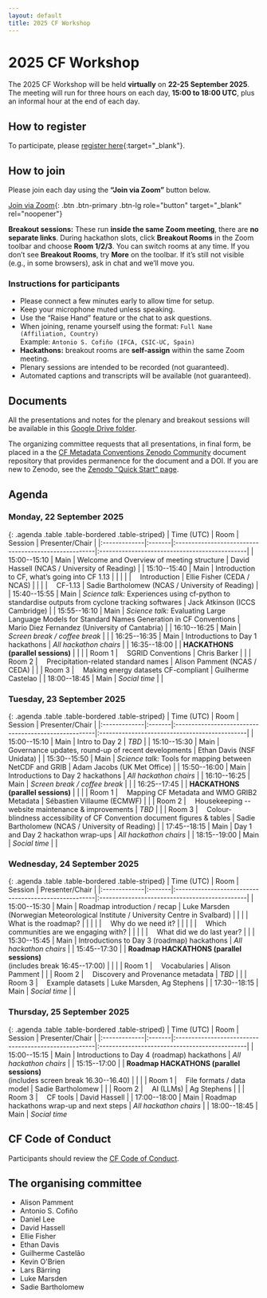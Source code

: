 ```yaml
---
layout: default
title: 2025 CF Workshop
---
```

<style>
/* Same column layout for all agenda tables */
table.agenda {
  width: 100%;
  table-layout: auto; /* let Time/Room size to content */
}

/* Top-align cells; allow wrapping in text columns */
table.agenda > thead > tr > th,
table.agenda > tbody > tr > td {
  vertical-align: top;
  overflow-wrap: anywhere;
}

/* Col 1: Time — shrink to content, no wrap, centered */
table.agenda > thead > tr > th:nth-child(1),
table.agenda > tbody > tr > td:nth-child(1) {
  white-space: nowrap;
  width: 1%;              /* shrink-to-fit */
  text-align: center;
}

/* Col 2: Room — shrink to content, no wrap, centered */
table.agenda > thead > tr > th:nth-child(2),
table.agenda > tbody > tr > td:nth-child(2) {
  white-space: nowrap;
  width: 1%;              /* shrink-to-fit */
  text-align: center;
}

/* Col 3: Session — wrap, take ~50% of remaining width */
table.agenda > thead > tr > th:nth-child(3),
table.agenda > tbody > tr > td:nth-child(3) {
  width: 50%;
  text-align: left;
}

/* Col 4: Presenter/Chair — wrap, take ~50% of remaining width */
table.agenda > thead > tr > th:nth-child(4),
table.agenda > tbody > tr > td:nth-child(4) {
  width: 50%;
  text-align: left;
}

/* Small screens: keep layout and allow horizontal scroll if needed */
@media (max-width: 900px) {
  table.agenda {
    display: block;
    overflow-x: auto;
    -webkit-overflow-scrolling: touch;
  }
}
</style>


# 2025 CF Workshop

The 2025 CF Workshop will be held **virtually** on **22-25 September 2025**.
The meeting will run for three hours on each day, **15:00 to 18:00 UTC**, plus an informal hour at the end of each day.

## How to register

To participate, please [register here](https://forms.gle/UJ6JCiaZzSGndvWu8){:target="_blank"}.

## How to join
Please join each day using the **“Join via Zoom”** button below.

<!-- Placeholder for Zoom link (replace when ready) -->
<!--
The workshop will be held via Zoom.  

**Join via Zoom:** Link will be posted here shortly.  
(Same link for all four days.)
-->
<!-- When the Zoom link is available, remove these block comments -->

[Join via Zoom](https://rediris.zoom.us/j/98145134170){: .btn .btn-primary .btn-lg role="button" target="_blank" rel="noopener"}

**Breakout sessions:** These run **inside the same Zoom meeting**, there are **no separate links**. During hackathon slots, click **Breakout Rooms** in the Zoom toolbar and choose **Room 1/2/3**. You can switch rooms at any time. If you don’t see **Breakout Rooms**, try **More** on the toolbar. If it’s still not visible (e.g., in some browsers), ask in chat and we’ll move you.

### Instructions for participants
- Please connect a few minutes early to allow time for setup.  
- Keep your microphone muted unless speaking.  
- Use the “Raise Hand” feature or the chat to ask questions.  
- When joining, rename yourself using the format: `Full Name (Affiliation, Country)`  
  Example: `Antonio S. Cofiño (IFCA, CSIC-UC, Spain)`  
- **Hackathons:** breakout rooms are **self-assign** within the same Zoom meeting.
- Plenary sessions are intended to be recorded (not guaranteed).  
- Automated captions and transcripts will be available (not guaranteed).  

## Documents

All the presentations and notes for the plenary and breakout sessions will be available in this [Google Drive folder](https://drive.google.com/drive/folders/1-L_wDQHWM9PaKqUD5AtYNFYsUtbOXSV0).

The organizing committee requests that all presentations, in final form, be placed in a the [CF Metadata Conventions Zenodo Community](https://zenodo.org/communities/cfconventions) document repository that provides permanence for the document and a DOI. If you are new to Zenodo, see the [Zenodo "Quick Start" page](https://help.zenodo.org/docs/get-started/quickstart/).

## Agenda

### Monday, 22 September 2025 

{: .agenda .table .table-bordered .table-striped}
| Time (UTC)   | Room   | Session                                              | Presenter/Chair                               |
|:-------------|:-------|:-----------------------------------------------------|:----------------------------------------------|
| 15:00--15:10 | Main   | Welcome and Overview of meeting structure            | David Hassell (NCAS / University of Reading)  |
| 15:10--15:40 | Main   | Introduction to CF, what’s going into CF 1.13        |                                               |
|              |        | &emsp;Introduction                                   | Ellie Fisher (CEDA / NCAS)                    |
|              |        | &emsp;CF-1.13                                        | Sadie Bartholomew (NCAS / University of Reading) |
| 15:40--15:55 | Main   | *Science talk:* Experiences using cf-python to standardise outputs from cyclone tracking softwares | Jack Atkinson (ICCS Cambridge)               |
| 15:55--16:10 | Main   | *Science talk:* Evaluating Large Language Models for Standard Names Generation in CF Conventions | Mario Diez Fernandez (University of Cantabria) |
| 16:10--16:25 | Main   | *Screen break / coffee break*                        |                                               |
| 16:25--16:35 | Main   | Introductions to Day 1 hackathons                    | *All hackathon chairs*                        |
| 16:35--18:00 |        | **HACKATHONS (parallel sessions)**                   |                                               |
|              | Room 1 | &emsp;SGRID Conventions                              | Chris Barker                                  |
|              | Room 2 | &emsp;Precipitation-related standard names           | Alison Pamment (NCAS / CEDA)                  |
|              | Room 3 | &emsp;Making energy datasets CF-compliant            | Guilherme Castelao                            |
| 18:00--18:45 | Main   | *Social time*                                        |                                               |

### Tuesday, 23 September 2025

{: .agenda .table .table-bordered .table-striped}
| Time (UTC)   | Room   | Session                                              | Presenter/Chair                               |
|:-------------|:-------|:-----------------------------------------------------|:----------------------------------------------|
| 15:00--15:10 | Main   | Intro to Day 2                                       | *TBD*                                         |
| 15:10--15:30 | Main   | Governance updates, round-up of recent developments  | Ethan Davis (NSF Unidata)                     |
| 15:30--15:50 | Main   | *Science talk:* Tools for mapping between NetCDF and GRIB | Adam Jacobs (UK Met Office)              |
| 15:50--16:00 | Main   | Introductions to Day 2 hackathons                    | *All hackathon chairs*                        |
| 16:10--16:25 | Main   | *Screen break / coffee break*                        |                                               |
| 16:25--17:45 |        | **HACKATHONS (parallel sessions)**                   |                                               |
|              | Room 1 | &emsp;Mapping CF Metadata and WMO GRIB2 Metadata     | Sébastien Villaume (ECMWF)                    |
|              | Room 2 | &emsp;Housekeeping -- website maintenance & improvements | *TBD*                                     |
|              | Room 3 | &emsp;Colour-blindness accessibility of CF Convention document figures & tables | Sadie Bartholomew (NCAS / University of Reading) |
| 17:45--18:15 | Main   | Day 1 and Day 2 hackathon wrap-ups                   | *All hackathon chairs*                        |
| 18:15--19:00 | Main   | *Social time*                                        |                                               |

### Wednesday, 24 September 2025

{: .agenda .table .table-bordered .table-striped}
| Time (UTC)   | Room   | Session                                              | Presenter/Chair                               |
|:-------------|:-------|:-----------------------------------------------------|:----------------------------------------------|
| 15:00--15:30 | Main   | Roadmap introduction / recap                         | Luke Marsden (Norwegian Meteorological Institute / University Centre in Svalbard) |
|              |        | &emsp;What is the roadmap?                           |                                               |
|              |        | &emsp;Why do we need it?                             |                                               |
|              |        | &emsp;Which communities are we engaging with?        |                                               |
|              |        | &emsp;What did we do last year?                      |                                               |
| 15:30--15:45 | Main   | Introductions to Day 3 (roadmap) hackathons          | *All hackathon chairs*                        |
| 15:45--17:30 |        | **Roadmap HACKATHONS (parallel sessions)** <br> (includes break 16:45--17:00) |                      |
|              | Room 1 | &emsp;Vocabularies                                   | Alison Pamment                                |
|              | Room 2 | &emsp;Discovery and Provenance metadata              | *TBD*                                         |
|              | Room 3 | &emsp;Example datasets                               | Luke Marsden, Ag Stephens                     |
| 17:30--18:15 | Main   | *Social time*                                        |                                               |

### Thursday, 25 September 2025

{: .agenda .table .table-bordered .table-striped}
| Time (UTC)   | Room   | Session                                              | Presenter/Chair                               |
|:-------------|:-------|:-----------------------------------------------------|:----------------------------------------------|
| 15:00--15:15 | Main   | Introductions to Day 4 (roadmap) hackathons          | *All hackathon chairs*                        |
| 15:15--17:00 |        | **Roadmap HACKATHONS (parallel sessions)** <br> (includes screen break 16.30--16.40) |               |
|              | Room 1 | &emsp;File formats / data model                      | Sadie Bartholomew                             |
|              | Room 2 | &emsp;AI (LLMs)                                      | Ag Stephens                                   |
|              | Room 3 | &emsp;CF tools                                       | David Hassell                                 |
| 17:00--18:00 | Main   | Roadmap hackathons wrap-up and next steps            | *All hackathon chairs*                        |
| 18:00--18:45 | Main   | *Social time*    

## CF Code of Conduct
Participants should review the [CF Code of Conduct](https://github.com/cf-convention/cf-conventions/blob/main/CODE_OF_CONDUCT.md).

## The organising committee
* Alison Pamment
* Antonio S. Cofiño
* Daniel Lee
* David Hassell
* Ellie Fisher
* Ethan Davis
* Guilherme Castelão
* Kevin O'Brien
* Lars Bärring
* Luke Marsden
* Sadie Bartholomew
